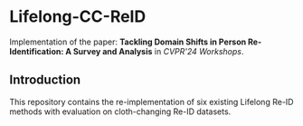 # Lifelong-CC-ReID

Implementation of the paper: **Tackling Domain Shifts in Person Re-Identification: A Survey and Analysis** in *CVPR'24 Workshops*.

## Introduction
This repository contains the re-implementation of six existing Lifelong Re-ID methods with evaluation on cloth-changing Re-ID datasets. 
